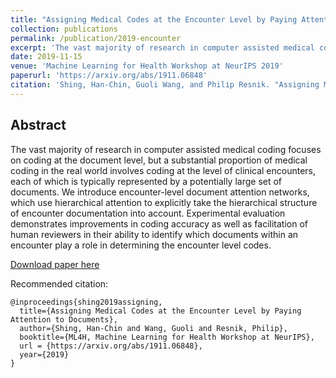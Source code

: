 ```yaml
---
title: "Assigning Medical Codes at the Encounter Level by Paying Attention to Documents"
collection: publications
permalink: /publication/2019-encounter
excerpt: 'The vast majority of research in computer assisted medical coding focuses on coding at the document level, but a substantial proportion of medical coding in the real world involves coding at the level of clinical encounters, each of which is typically represented by a potentially large set of documents. We introduce encounter-level document attention networks, which use hierarchical attention to explicitly take the hierarchical structure of encounter documentation into account. Experimental evaluation demonstrates improvements in coding accuracy as well as facilitation of human reviewers in their ability to identify which documents within an encounter play a role in determining the encounter level codes.'
date: 2019-11-15
venue: 'Machine Learning for Health Workshop at NeurIPS 2019'
paperurl: 'https://arxiv.org/abs/1911.06848'
citation: 'Shing, Han-Chin, Guoli Wang, and Philip Resnik. "Assigning Medical Codes at the Encounter Level by Paying Attention to Documents." In Machine Learning for Health Workshop at NeurIPS, 2019.'
---
```


## Abstract

The vast majority of research in computer assisted medical coding focuses on coding at the document level, but a substantial proportion of medical coding in the real world involves coding at the level of clinical encounters, each of which is typically represented by a potentially large set of documents. We introduce encounter-level document attention networks, which use hierarchical attention to explicitly take the hierarchical structure of encounter documentation into account. Experimental evaluation demonstrates improvements in coding accuracy as well as facilitation of human reviewers in their ability to identify which documents within an encounter play a role in determining the encounter level codes.

[Download paper here](https://arxiv.org/abs/1911.06848)

Recommended citation:

```
@inproceedings{shing2019assigning,
  title={Assigning Medical Codes at the Encounter Level by Paying Attention to Documents},
  author={Shing, Han-Chin and Wang, Guoli and Resnik, Philip},
  booktitle={ML4H, Machine Learning for Health Workshop at NeurIPS},
  url = {https://arxiv.org/abs/1911.06848},
  year={2019}
}
```